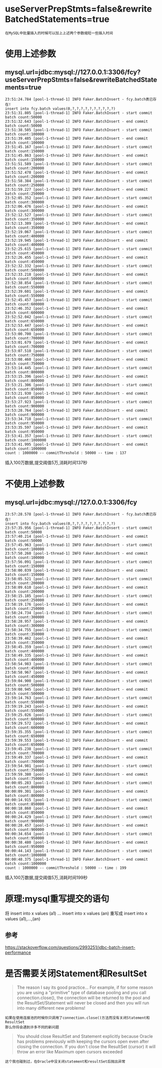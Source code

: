 # useServerPrepStmts=false&rewriteBatchedStatements=true

    在MySQL中批量插入的时候可以加上上述两个参数缩短一些插入时间
# 使用上述参数
## mysql.url=jdbc:mysql://127.0.0.1:3306/fcy?useServerPrepStmts=false&rewriteBatchedStatements=true  
    23:51:24.784 [pool-1-thread-1] INFO Faker.BatchInsert - fcy.batch表已存在!  
    insert into fcy.batch values(0,?,?,?,?,?,?,?,?,?,?)  
    23:51:31.805 [pool-1-thread-1] INFO Faker.BatchInsert - start commit batch count:50000  
    23:51:32.643 [pool-1-thread-1] INFO Faker.BatchInsert - end commit batch count:50000  
    23:51:38.505 [pool-1-thread-1] INFO Faker.BatchInsert - start commit batch count:100000  
    23:51:39.485 [pool-1-thread-1] INFO Faker.BatchInsert - end commit batch count:100000  
    23:51:45.167 [pool-1-thread-1] INFO Faker.BatchInsert - start commit batch count:150000  
    23:51:45.863 [pool-1-thread-1] INFO Faker.BatchInsert - end commit batch count:150000  
    23:51:51.589 [pool-1-thread-1] INFO Faker.BatchInsert - start commit batch count:200000  
    23:51:52.478 [pool-1-thread-1] INFO Faker.BatchInsert - end commit batch count:200000  
    23:51:58.384 [pool-1-thread-1] INFO Faker.BatchInsert - start commit batch count:250000  
    23:51:59.227 [pool-1-thread-1] INFO Faker.BatchInsert - end commit batch count:250000  
    23:52:05.352 [pool-1-thread-1] INFO Faker.BatchInsert - start commit batch count:300000  
    23:52:06.476 [pool-1-thread-1] INFO Faker.BatchInsert - end commit batch count:300000  
    23:52:12.527 [pool-1-thread-1] INFO Faker.BatchInsert - start commit batch count:350000  
    23:52:13.389 [pool-1-thread-1] INFO Faker.BatchInsert - end commit batch count:350000  
    23:52:19.067 [pool-1-thread-1] INFO Faker.BatchInsert - start commit batch count:400000  
    23:52:19.945 [pool-1-thread-1] INFO Faker.BatchInsert - end commit batch count:400000  
    23:52:25.615 [pool-1-thread-1] INFO Faker.BatchInsert - start commit batch count:450000  
    23:52:26.455 [pool-1-thread-1] INFO Faker.BatchInsert - end commit batch count:450000  
    23:52:32.332 [pool-1-thread-1] INFO Faker.BatchInsert - start commit batch count:500000  
    23:52:33.218 [pool-1-thread-1] INFO Faker.BatchInsert - end commit batch count:500000  
    23:52:38.854 [pool-1-thread-1] INFO Faker.BatchInsert - start commit batch count:550000  
    23:52:39.601 [pool-1-thread-1] INFO Faker.BatchInsert - end commit batch count:550000  
    23:52:45.457 [pool-1-thread-1] INFO Faker.BatchInsert - start commit batch count:600000  
    23:52:46.352 [pool-1-thread-1] INFO Faker.BatchInsert - end commit batch count:600000  
    23:52:52.042 [pool-1-thread-1] INFO Faker.BatchInsert - start commit batch count:650000  
    23:52:53.447 [pool-1-thread-1] INFO Faker.BatchInsert - end commit batch count:650000    
    23:53:00.700 [pool-1-thread-1] INFO Faker.BatchInsert - start commit batch count:700000   
    23:53:01.679 [pool-1-thread-1] INFO Faker.BatchInsert - end commit batch count:700000  
    23:53:07.510 [pool-1-thread-1] INFO Faker.BatchInsert - start commit batch count:750000  
    23:53:08.460 [pool-1-thread-1] INFO Faker.BatchInsert - end commit batch count:750000  
    23:53:14.445 [pool-1-thread-1] INFO Faker.BatchInsert - start commit batch count:800000  
    23:53:15.396 [pool-1-thread-1] INFO Faker.BatchInsert - end commit batch count:800000  
    23:53:21.306 [pool-1-thread-1] INFO Faker.BatchInsert - start commit batch count:850000  
    23:53:21.930 [pool-1-thread-1] INFO Faker.BatchInsert - end commit batch count:850000  
    23:53:27.923 [pool-1-thread-1] INFO Faker.BatchInsert - start commit batch count:900000  
    23:53:28.764 [pool-1-thread-1] INFO Faker.BatchInsert - end commit batch count:900000      
    23:53:34.718 [pool-1-thread-1] INFO Faker.BatchInsert - start commit batch count:950000    
    23:53:35.597 [pool-1-thread-1] INFO Faker.BatchInsert - end commit batch count:950000  
    23:53:41.357 [pool-1-thread-1] INFO Faker.BatchInsert - start commit batch count:1000000   
    23:53:41.995 [pool-1-thread-1] INFO Faker.BatchInsert - end commit batch count:1000000   
    count : 1000000 -- commitThreshold : 50000 -- time : 137    

插入100万数据,提交阈值5万,消耗时间137秒
# 不使用上述参数
## mysql.url=jdbc:mysql://127.0.0.1:3306/fcy
    23:57:28.578 [pool-1-thread-1] INFO Faker.BatchInsert - fcy.batch表已存在!  
    insert into fcy.batch values(0,?,?,?,?,?,?,?,?,?,?)  
    23:57:35.956 [pool-1-thread-1] INFO Faker.BatchInsert - start commit batch count:50000  
    23:57:40.214 [pool-1-thread-1] INFO Faker.BatchInsert - end commit batch count:50000  
    23:57:45.963 [pool-1-thread-1] INFO Faker.BatchInsert - start commit batch count:100000  
    23:57:50.260 [pool-1-thread-1] INFO Faker.BatchInsert - end commit batch count:100000  
    23:57:56.091 [pool-1-thread-1] INFO Faker.BatchInsert - start commit batch count:150000  
    23:58:00.039 [pool-1-thread-1] INFO Faker.BatchInsert - end commit batch count:150000  
    23:58:05.521 [pool-1-thread-1] INFO Faker.BatchInsert - start commit batch count:200000  
    23:58:09.610 [pool-1-thread-1] INFO Faker.BatchInsert - end commit batch count:200000  
    23:58:15.185 [pool-1-thread-1] INFO Faker.BatchInsert - start commit batch count:250000  
    23:58:19.176 [pool-1-thread-1] INFO Faker.BatchInsert - end commit batch count:250000  
    23:58:24.734 [pool-1-thread-1] INFO Faker.BatchInsert - start commit batch count:300000  
    23:58:28.957 [pool-1-thread-1] INFO Faker.BatchInsert - end commit batch count:300000  
    23:58:34.755 [pool-1-thread-1] INFO Faker.BatchInsert - start commit batch count:350000  
    23:58:39.462 [pool-1-thread-1] INFO Faker.BatchInsert - end commit batch count:350000  
    23:58:45.359 [pool-1-thread-1] INFO Faker.BatchInsert - start commit batch count:400000  
    23:58:49.335 [pool-1-thread-1] INFO Faker.BatchInsert - end commit batch count:400000  
    23:58:54.983 [pool-1-thread-1] INFO Faker.BatchInsert - start commit batch count:450000  
    23:58:58.967 [pool-1-thread-1] INFO Faker.BatchInsert - end commit batch count:450000  
    23:59:04.900 [pool-1-thread-1] INFO Faker.BatchInsert - start commit batch count:500000  
    23:59:08.945 [pool-1-thread-1] INFO Faker.BatchInsert - end commit batch count:500000  
    23:59:14.763 [pool-1-thread-1] INFO Faker.BatchInsert - start commit batch count:550000  
    23:59:19.243 [pool-1-thread-1] INFO Faker.BatchInsert - end commit batch count:550000  
    23:59:25.026 [pool-1-thread-1] INFO Faker.BatchInsert - start commit batch count:600000  
    23:59:29.572 [pool-1-thread-1] INFO Faker.BatchInsert - end commit batch count:600000  
    23:59:35.355 [pool-1-thread-1] INFO Faker.BatchInsert - start commit batch count:650000  
    23:59:39.553 [pool-1-thread-1] INFO Faker.BatchInsert - end commit batch count:650000  
    23:59:45.238 [pool-1-thread-1] INFO Faker.BatchInsert - start commit batch count:700000  
    23:59:49.337 [pool-1-thread-1] INFO Faker.BatchInsert - end commit batch count:700000    
    23:59:54.981 [pool-1-thread-1] INFO Faker.BatchInsert - start commit batch count:750000  
    23:59:59.380 [pool-1-thread-1] INFO Faker.BatchInsert - end commit batch count:750000  
    00:00:05.283 [pool-1-thread-1] INFO Faker.BatchInsert - start commit batch count:800000  
    00:00:09.301 [pool-1-thread-1] INFO Faker.BatchInsert - end commit batch count:800000  
    00:00:14.915 [pool-1-thread-1] INFO Faker.BatchInsert - start commit batch count:850000  
    00:00:18.860 [pool-1-thread-1] INFO Faker.BatchInsert - end commit batch count:850000  
    00:00:24.429 [pool-1-thread-1] INFO Faker.BatchInsert - start commit batch count:900000  
    00:00:28.457 [pool-1-thread-1] INFO Faker.BatchInsert - end commit batch count:900000  
    00:00:34.654 [pool-1-thread-1] INFO Faker.BatchInsert - start commit batch count:950000  
    00:00:38.480 [pool-1-thread-1] INFO Faker.BatchInsert - end commit batch count:950000  
    00:00:44.143 [pool-1-thread-1] INFO Faker.BatchInsert - start commit batch count:1000000   
    00:00:48.375 [pool-1-thread-1] INFO Faker.BatchInsert - end commit batch count:1000000   
    count : 1000000 -- commitThreshold : 50000 -- time : 199 

插入100万数据,提交阈值5万,消耗时间199秒
# 原理:mysql重写提交的语句
将
insert into x values (a1)
...
insert into x values (an)
重写成
insert into x values (a1),...,(an)

## 参考
https://stackoverflow.com/questions/2993251/jdbc-batch-insert-performance
# 是否需要关闭Statement和ResultSet
>The reason I say its good practice... For example, if for some reason you are using a "primitive" type of database pooling and you call connection.close(), the connection will be returned to the pool and the ResultSet/Statement will never be closed and then you will run into many different new problems!

	如果在使用连接池的时候你只调用了connection.close()方法而没有关闭Statement和ResultSet
	那么你将会遇到许多不同的新问题
>You should close ResultSet and Statement explicitly because Oracle has problems previously with keeping the cursors open even after closing the connection. If you don't close the ResultSet (cursor) it will throw an error like Maximum open cursors exceeded

    这个我也碰到过，在Oracle中没关闭statement和resultSet后抛出异常
